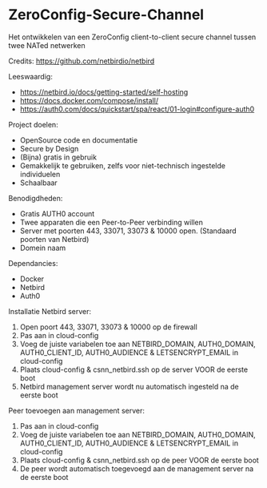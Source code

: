 # ZeroConfig-Secure-Channel
Het ontwikkelen van een ZeroConfig client-to-client secure channel tussen twee NATed netwerken

Credits: https://github.com/netbirdio/netbird

Leeswaardig:
- https://netbird.io/docs/getting-started/self-hosting
- https://docs.docker.com/compose/install/
- https://auth0.com/docs/quickstart/spa/react/01-login#configure-auth0

Project doelen:
- OpenSource code en documentatie
- Secure by Design
- (Bijna) gratis in gebruik
- Gemakkelijk te gebruiken, zelfs voor niet-technisch ingestelde individuelen
- Schaalbaar 

Benodigdheden:
- Gratis AUTH0 account
- Twee apparaten die een Peer-to-Peer verbinding willen
- Server met poorten 443, 33071, 33073 & 10000 open. (Standaard poorten van Netbird)
- Domein naam

Dependancies:
- Docker
- Netbird
- Auth0

Installatie Netbird server:
1. Open poort 443, 33071, 33073 & 10000 op de firewall
2. Pas <USER SSH KEY> aan in cloud-config
3. Voeg de juiste variabelen toe aan NETBIRD_DOMAIN, AUTH0_DOMAIN, AUTH0_CLIENT_ID, AUTH0_AUDIENCE & LETSENCRYPT_EMAIL in cloud-config
4. Plaats cloud-config & csnn_netbird.ssh op de server VOOR de eerste boot
5. Netbird management server wordt nu automatisch ingesteld na de eerste boot

Peer toevoegen aan management server:
1. Pas <USER SSH KEY> aan in cloud-config
2. Voeg de juiste variabelen toe aan NETBIRD_DOMAIN, AUTH0_DOMAIN, AUTH0_CLIENT_ID, AUTH0_AUDIENCE & LETSENCRYPT_EMAIL in cloud-config
3. Plaats cloud-config & csnn_netbird.ssh op de peer VOOR de eerste boot
4. De peer wordt automatisch toegevoegd aan de management server na de eerste boot

